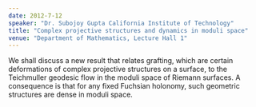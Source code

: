 ```yaml
---
date: 2012-7-12
speaker: "Dr. Subojoy Gupta California Institute of Technology"
title: "Complex projective structures and dynamics in moduli space"
venue: "Department of Mathematics, Lecture Hall 1"
---
```

We shall discuss a new result that relates grafting, which are
certain deformations of complex projective structures on a surface, to the
Teichmuller geodesic flow in the moduli space of Riemann surfaces. A
consequence is that for any fixed Fuchsian holonomy, such geometric
structures are dense in moduli space.

